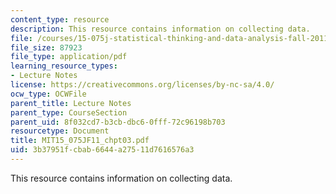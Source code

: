 ```yaml
---
content_type: resource
description: This resource contains information on collecting data.
file: /courses/15-075j-statistical-thinking-and-data-analysis-fall-2011/3b37951fcbab6644a27511d7616576a3_MIT15_075JF11_chpt03.pdf
file_size: 87923
file_type: application/pdf
learning_resource_types:
- Lecture Notes
license: https://creativecommons.org/licenses/by-nc-sa/4.0/
ocw_type: OCWFile
parent_title: Lecture Notes
parent_type: CourseSection
parent_uid: 8f032cd7-b3cb-dbc6-0fff-72c96198b703
resourcetype: Document
title: MIT15_075JF11_chpt03.pdf
uid: 3b37951f-cbab-6644-a275-11d7616576a3
---
```

This resource contains information on collecting data.